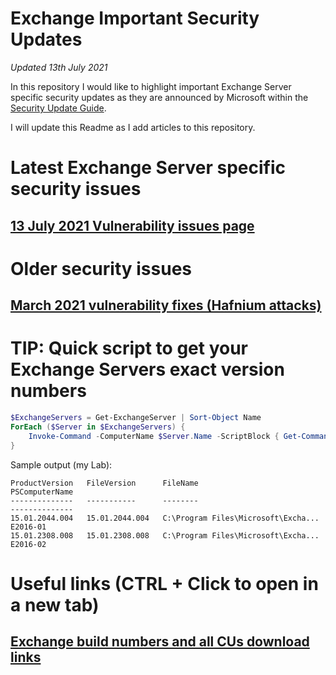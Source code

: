 # Exchange Important Security Updates
*Updated 13th July 2021*

In this repository I would like to highlight important Exchange Server specific security updates as they are announced by Microsoft within the [Security Update Guide](https://msrc.microsoft.com/update-guide).

I will update this Readme as I add articles to this repository.

# Latest Exchange Server specific security issues

## [13 July 2021 Vulnerability issues page](https://github.com/SammyKrosoft/Exchange-Critical-Security-Updates-Notes-from-a-Microsoft-Engineer/blob/main/July-13-2021-Vulnerability.md)

# Older security issues

## [March 2021 vulnerability fixes (Hafnium attacks)](https://github.com/SammyKrosoft/Exchange-Critical-Security-Updates-Notes-from-a-Microsoft-Engineer/blob/main/March-2021-Hafnium-Attacks-Protection.md)

# TIP: Quick script to get your Exchange Servers exact version numbers

```powershell
$ExchangeServers = Get-ExchangeServer | Sort-Object Name
ForEach ($Server in $ExchangeServers) {
    Invoke-Command -ComputerName $Server.Name -ScriptBlock { Get-Command Exsetup.exe | ForEach-Object { $_.FileversionInfo } }
}
```

Sample output (my Lab):

```output
ProductVersion   FileVersion      FileName                            PSComputerName                    
--------------   -----------      --------                            --------------                    
15.01.2044.004   15.01.2044.004   C:\Program Files\Microsoft\Excha... E2016-01                          
15.01.2308.008   15.01.2308.008   C:\Program Files\Microsoft\Excha... E2016-02                          
```

# Useful links (CTRL + Click to open in a new tab)

## [Exchange build numbers and all CUs download links](https://docs.microsoft.com/en-us/exchange/new-features/build-numbers-and-release-dates?view=exchserver-2019)
